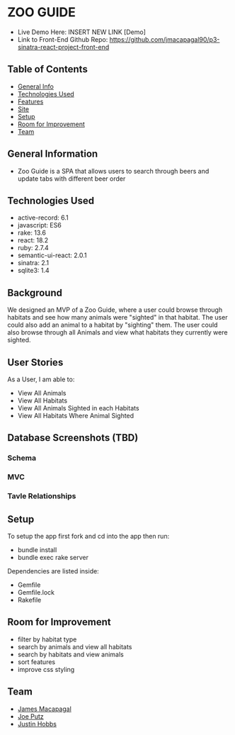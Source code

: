 # ZOO GUIDE
- Live Demo Here: INSERT NEW LINK [Demo]
- Link to Front-End Github Repo: https://github.com/jmacapagal90/p3-sinatra-react-project-front-end

## Table of Contents
* [General Info](#general-information)
* [Technologies Used](#technologies-used)
* [Features](#features)
* [Site](#site)
* [Setup](#setup)
* [Room for Improvement](#room-for-improvement)
* [Team](#team)



## General Information
- Zoo Guide  is a SPA that allows users to search through beers and update tabs with different beer order

## Technologies Used
- active-record: 6.1 
- javascript: ES6
- rake: 13.6
- react: 18.2
- ruby: 2.7.4
- semantic-ui-react: 2.0.1
- sinatra: 2.1
- sqlite3: 1.4

## Background 
We designed an MVP of a Zoo Guide, where a user could browse through habitats and see how many animals were "sighted" in that habitat. The user could also add an animal to a habitat by "sighting" them. The user could also browse through all Animals and view what habitats they currently were sighted. 

## User Stories
As a User, I am able to:
- View All Animals
- View All Habitats
- View All Animals Sighted in each Habitats
- View All Habitats Where Animal Sighted


## Database Screenshots (TBD)
### Schema

### MVC

### Tavle Relationships

## Setup

To setup the app first fork and cd into the app then run:
- bundle install
- bundle exec rake server

Dependencies are listed inside:
- Gemfile
- Gemfile.lock
- Rakefile 

## Room for Improvement

- filter by habitat type
- search by animals and view all habitats
- search by habitats and view animals
- sort features
- improve css styling 



## Team
- [James Macapagal](https://github.com/jmacapagal90)
- [Joe Putz](https://github.com/JoePutz)
- [Justin Hobbs](https://github.com/jj-hobbs)
